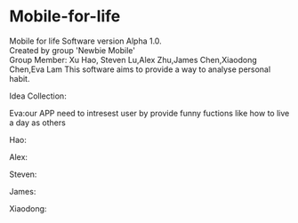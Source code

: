 # Mobile-for-life

Mobile for life Software version Alpha 1.0.   
Created by group 'Newbie Mobile'   
Group Member: Xu Hao, Steven Lu,Alex Zhu,James Chen,Xiaodong Chen,Eva Lam
This software aims to provide a way to analyse personal habit.

Idea Collection:

Eva:our APP need to intresest user by provide funny fuctions like how to live a day as others

Hao:

Alex:

Steven:

James:

Xiaodong:
